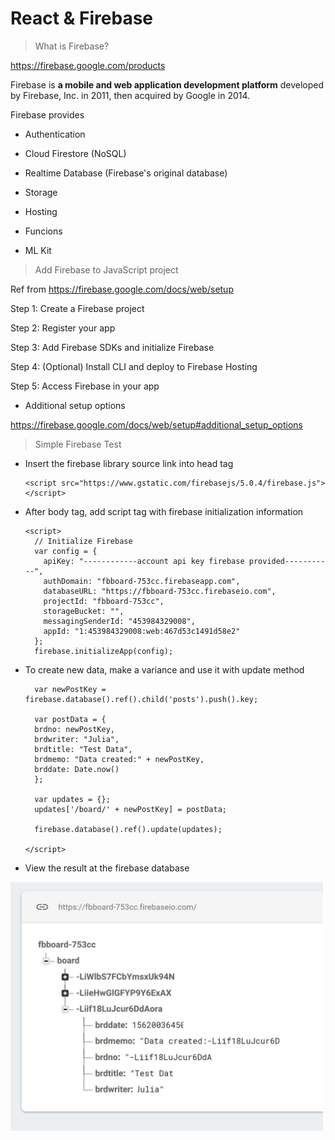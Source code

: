 # React & Firebase

> What is Firebase?

https://firebase.google.com/products


Firebase is <b> a mobile and web application development platform</b> developed by Firebase, Inc. in 2011, then acquired by Google in 2014. 
 
Firebase provides

- Authentication

- Cloud Firestore (NoSQL)

- Realtime Database (Firebase's original database)

- Storage

- Hosting

- Funcions

- ML Kit 



> Add Firebase to JavaScript project

Ref from https://firebase.google.com/docs/web/setup


Step 1: Create a Firebase project

Step 2: Register your app

Step 3: Add Firebase SDKs and initialize Firebase

Step 4: (Optional) Install CLI and deploy to Firebase Hosting

Step 5: Access Firebase in your app

- Additional setup options

https://firebase.google.com/docs/web/setup#additional_setup_options


> Simple Firebase Test


- Insert the firebase library source link into head tag

      <script src="https://www.gstatic.com/firebasejs/5.0.4/firebase.js"></script>

- After body tag, add script tag with firebase initialization information
 
      <script>
        // Initialize Firebase
        var config = {
          apiKey: "------------account api key firebase provided-----------",
          authDomain: "fbboard-753cc.firebaseapp.com",
          databaseURL: "https://fbboard-753cc.firebaseio.com",
          projectId: "fbboard-753cc",
          storageBucket: "",
          messagingSenderId: "453984329008",
          appId: "1:453984329008:web:467d53c1491d58e2"
        };
        firebase.initializeApp(config);

- To create new data, make a variance and use it with update method

        var newPostKey = firebase.database().ref().child('posts').push().key;

        var postData = {
        brdno: newPostKey,
        brdwriter: "Julia",
        brdtitle: "Test Data", 
        brdmemo: "Data created:" + newPostKey, 
        brddate: Date.now()
        };

        var updates = {};
        updates['/board/' + newPostKey] = postData;

        firebase.database().ref().update(updates);

      </script>
      
- View the result at the firebase database 

<img src="doc/firebasetest.JPG" width="500px">

